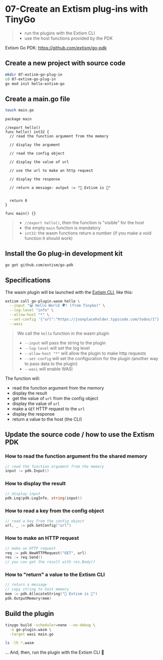 # 07-Create an Extism plug-ins with TinyGo
> - run the plugins with the Extism CLI
> - use the host functions provided by the PDK

Extism Go PDK: https://github.com/extism/go-pdk

## Create a new project with source code

```bash
mkdir 07-extism-go-plug-in
cd 07-extism-go-plug-in
go mod init hello-extism-go
```

## Create a main.go file

```bash
touch main.go
```

```golang
package main

//export hello()
func hello() int32 {
  // read the function argument from the memory

  // display the argument

  // read the config object
  
  // display the value of url

  // use the url to make an http request

  // display the response

  // return a message: output := "🎉 Extism is 💜"


  return 0
}

func main() {}
```
> - `//export hello()`, then the function is "visible" for the host
> - the empty `main` function is mandatory
> - `int32`: the wasm functions return a number (if you make a void function it should work) 

## Install the Go plug-in development kit

```bash
go get github.com/extism/go-pdk
```

## Specifications

The wasm plugin will be launched with the [Extism CLI](https://github.com/extism/cli), like this:

```bash
extism call go-plugin.wasm hello \
  --input "😀 Hello World 🌍! (from TinyGo)" \
  --log-level "info" \
  --allow-host "*" \
  --set-config '{"url":"https://jsonplaceholder.typicode.com/todos/1"}' \
  --wasi
```

> We call the `hello` function in the wasm plugin
> - `--input` will pass the string to the plugin
> - `--log-level` will set the log level
> - `--allow-host "*"` will allow the plugin to make http requests
> - `--set-config` will set the configuration for the plugin (another way to pass data to the plugin)
> - `--wasi` will enable WASI

The function will:

- read the function argument from the memory
- display the result
- get the value of `url` from the config object
- display the value of `url`
- make a `GET` HTTP request to the `url`
- display the response
- return a value to the host (the CLI)


## Update the source code / how to use the Extism PDK

### How to read the function argument fro the shared memory

```go
// read the function argument from the memory
input := pdk.Input()
```

### How to display the result

```go
// display input
pdk.Log(pdk.LogInfo, string(input))
```

### How to read a key from the config object

```go
// read a key from the config object
url, _ := pdk.GetConfig("url")
```

### How to make an HTTP request

```go
// make an HTTP request
req := pdk.NewHTTPRequest("GET", url)
res := req.Send()
// you can get the result with res.Body()
```

### How to "return" a value to the Extism CLI

```go
// return a message
// copy string to host memory
mem := pdk.AllocateString("🎉 Extism is 💜")
pdk.OutputMemory(mem)
```

## Build the plugin

```bash
tinygo build -scheduler=none --no-debug \
  -o go-plugin.wasm \
  -target wasi main.go

ls -lh *.wasm
```

... And, then, run the plugin with the Extism CLI 🚀
